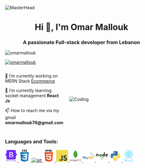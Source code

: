 <img src="https://media4.giphy.com/media/v1.Y2lkPTc5MGI3NjExZ3IwZWU5ZDR2ZGU5ZjRpY2Foc2o5ZnBoZjR6eGswb3h0MTBrN3QzMyZlcD12MV9pbnRlcm5hbF9naWZfYnlfaWQmY3Q9Zw/vqxviVfqGAa14SgeiC/giphy.webp" alt="MasterHead" style="width: 100%; height:400px"/>

<h1 align="center">Hi 👋, I'm Omar Mallouk</h1>
<h3 align="center">A passionate Full-stack developer from Lebanon</h3>
<p align="left"> <img src="https://komarev.com/ghpvc/?username=omarmallouk&label=Profile%20views&color=0e75b6&style=flat" alt="omarmallouk" /> </p>

<p align="left"> <a href="https://github.com/ryo-ma/github-profile-trophy"><img src="https://github-profile-trophy.vercel.app/?username=omarmallouk" alt="omarmallouk" /></a> </p>

<div style="display: flex; align-items: center; justify-content: space-between; margin-bottom: 30px;">
  <!-- Text Section -->
  <div style="flex: 1; padding-right: 20px;">
    <p>🔭 I’m currently working on MERN Stack <a href="https://mern-front-083k.onrender.com/">Ecommerce</a></p>
    <p>🌱 I’m currently learning socket management <strong>React Js</strong></p>
    <p>📫 How to reach me via my gmail <strong>omarmallouk76@gmail.com</strong></p>
  </div>

  <!-- Image Section -->
  <div>
    <img align="right" src="https://media4.giphy.com/media/v1.Y2lkPTc5MGI3NjExcTg0cmxpaXp0enJyamU1ejhqYnNmYTEzOWJwN3FybmttdTJhdXNicSZlcD12MV9pbnRlcm5hbF9naWZfYnlfaWQmY3Q9Zw/25Itcrcuwkyq3ohubJ/giphy.webp" alt="Coding" style="width: 400px; height: auto;">
  </div>
</div>

<h3 align="left">Languages and Tools:</h3>
<p align="left"> <a href="https://getbootstrap.com" target="_blank" rel="noreferrer"> <img src="https://raw.githubusercontent.com/devicons/devicon/master/icons/bootstrap/bootstrap-plain-wordmark.svg" alt="bootstrap" width="40" height="40"/> </a> <a href="https://www.w3schools.com/css/" target="_blank" rel="noreferrer"> <img src="https://raw.githubusercontent.com/devicons/devicon/master/icons/css3/css3-original-wordmark.svg" alt="css3" width="40" height="40"/> </a> <a href="https://git-scm.com/" target="_blank" rel="noreferrer"> <img src="https://www.vectorlogo.zone/logos/git-scm/git-scm-icon.svg" alt="git" width="40" height="40"/> </a> <a href="https://www.w3.org/html/" target="_blank" rel="noreferrer"> <img src="https://raw.githubusercontent.com/devicons/devicon/master/icons/html5/html5-original-wordmark.svg" alt="html5" width="40" height="40"/> </a> <a href="https://developer.mozilla.org/en-US/docs/Web/JavaScript" target="_blank" rel="noreferrer"> <img src="https://raw.githubusercontent.com/devicons/devicon/master/icons/javascript/javascript-original.svg" alt="javascript" width="40" height="40"/> </a> <a href="https://www.mongodb.com/" target="_blank" rel="noreferrer"> <img src="https://raw.githubusercontent.com/devicons/devicon/master/icons/mongodb/mongodb-original-wordmark.svg" alt="mongodb" width="40" height="40"/> </a> <a href="https://www.mysql.com/" target="_blank" rel="noreferrer"> <img src="https://raw.githubusercontent.com/devicons/devicon/master/icons/mysql/mysql-original-wordmark.svg" alt="mysql" width="40" height="40"/> </a> <a href="https://nodejs.org" target="_blank" rel="noreferrer"> <img src="https://raw.githubusercontent.com/devicons/devicon/master/icons/nodejs/nodejs-original-wordmark.svg" alt="nodejs" width="40" height="40"/> </a> <a href="https://www.python.org" target="_blank" rel="noreferrer"> <img src="https://raw.githubusercontent.com/devicons/devicon/master/icons/python/python-original.svg" alt="python" width="40" height="40"/> </a> <a href="https://reactjs.org/" target="_blank" rel="noreferrer"> <img src="https://raw.githubusercontent.com/devicons/devicon/master/icons/react/react-original-wordmark.svg" alt="react" width="40" height="40"/> </a> </p>
